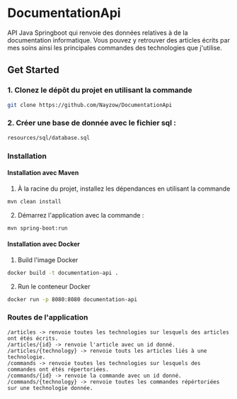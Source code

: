 # DocumentationApi

API Java Springboot qui renvoie des données relatives à de la documentation informatique.
Vous pouvez y retrouver des articles écrits par mes soins ainsi les principales commandes des technologies que j'utilise.

## Get Started

### 1. Clonez le dépôt du projet en utilisant la commande

```bash
git clone https://github.com/Nayzow/DocumentationApi
```

### 2. Créer une base de donnée avec le fichier sql :

```bash
resources/sql/database.sql
```

### Installation

#### Installation avec Maven

1. À la racine du projet, installez les dépendances en utilisant la commande

```bash
mvn clean install
```

2. Démarrez l'application avec la commande :

```bash
mvn spring-boot:run
```

#### Installation avec Docker

1. Build l'image Docker

```bash
docker build -t documentation-api .
```

2. Run le conteneur Docker

```bash
docker run -p 8080:8080 documentation-api
```

### Routes de l'application

```
/articles -> renvoie toutes les technologies sur lesquels des articles ont étés écrits.
/articles/{id} -> renvoie l'article avec un id donné.
/articles/{technology} -> renvoie touts les articles liés à une technologie.
/commands -> renvoie toutes les technologies sur lesquels des commandes ont étés répertoriées.
/commands/{id} -> renvoie la commande avec un id donné.
/commands/{technology} -> renvoie toutes les commandes répértoriées sur une technologie donnée.
```
